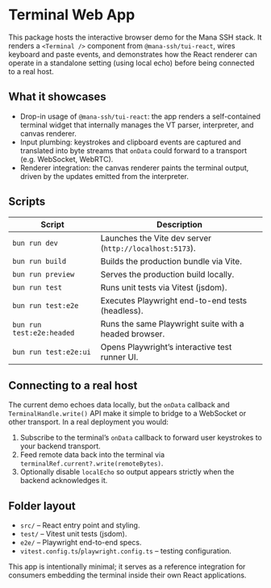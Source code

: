 # Terminal Web App

This package hosts the interactive browser demo for the Mana SSH stack. It renders a `<Terminal />` component from `@mana-ssh/tui-react`, wires keyboard and paste events, and demonstrates how the React renderer can operate in a standalone setting (using local echo) before being connected to a real host.

## What it showcases

- Drop-in usage of `@mana-ssh/tui-react`: the app renders a self-contained terminal widget that internally manages the VT parser, interpreter, and canvas renderer.
- Input plumbing: keystrokes and clipboard events are captured and translated into byte streams that `onData` could forward to a transport (e.g. WebSocket, WebRTC).
- Renderer integration: the canvas renderer paints the terminal output, driven by the updates emitted from the interpreter.

## Scripts

| Script | Description |
| --- | --- |
| `bun run dev` | Launches the Vite dev server (`http://localhost:5173`). |
| `bun run build` | Builds the production bundle via Vite. |
| `bun run preview` | Serves the production build locally. |
| `bun run test` | Runs unit tests via Vitest (jsdom). |
| `bun run test:e2e` | Executes Playwright end-to-end tests (headless). |
| `bun run test:e2e:headed` | Runs the same Playwright suite with a headed browser. |
| `bun run test:e2e:ui` | Opens Playwright’s interactive test runner UI. |

## Connecting to a real host

The current demo echoes data locally, but the `onData` callback and `TerminalHandle.write()` API make it simple to bridge to a WebSocket or other transport. In a real deployment you would:

1. Subscribe to the terminal’s `onData` callback to forward user keystrokes to your backend transport.
2. Feed remote data back into the terminal via `terminalRef.current?.write(remoteBytes)`.
3. Optionally disable `localEcho` so output appears strictly when the backend acknowledges it.

## Folder layout

- `src/` – React entry point and styling.
- `test/` – Vitest unit tests (jsdom).
- `e2e/` – Playwright end-to-end specs.
- `vitest.config.ts`/`playwright.config.ts` – testing configuration.

This app is intentionally minimal; it serves as a reference integration for consumers embedding the terminal inside their own React applications.
